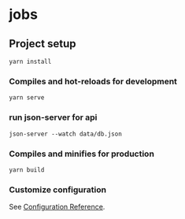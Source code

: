 # jobs

## Project setup
```
yarn install
```

### Compiles and hot-reloads for development
```
yarn serve
```

### run json-server for api

```
json-server --watch data/db.json
```

### Compiles and minifies for production
```
yarn build
```

### Customize configuration
See [Configuration Reference](https://cli.vuejs.org/config/).
